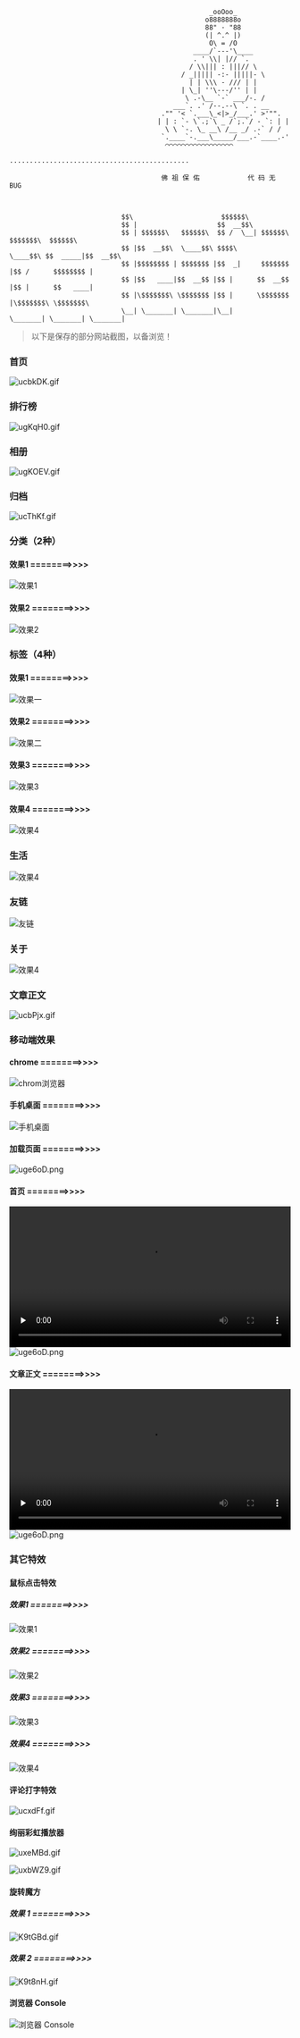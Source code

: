 
                                                      _ooOoo_
                                                     o8888888o
                                                     88" · "88
                                                     (| ^.^ |)
                                                      O\ = /O
                                                  ____/`---'\____
                                                  . ' \\| |// `.
                                                 / \\||| : |||// \
                                               / _||||| -:- |||||- \
                                                 | | \\\ - /// | |
                                               | \_| ''\---/'' | |
                                                \ .-\__ `-` ___/-. /
                                             ___`. .' /--.--\ `. . __
                                          ."" '< `.___\_<|>_/___.' >'"".
                                         | | : `- \`.;`\ _ /`;.`/ - `: | |
                                           \ \ `-. \_ __\ /__ _/ .-` / /
                                          `.____`-.___\_____/___.-`____.-'
                                           ⌒⌒⌒⌒⌒⌒⌒⌒⌒⌒⌒⌒⌒⌒⌒⌒⌒
                                  .............................................

                                          佛 祖 保 佑            代 码 无 BUG



                                $$\                      $$$$$$\
                                $$ |                    $$  __$$\
                                $$ | $$$$$$\   $$$$$$\  $$ /  \__| $$$$$$\   $$$$$$$\  $$$$$$\
                                $$ |$$  __$$\  \____$$\ $$$$\      \____$$\ $$  _____|$$  __$$\
                                $$ |$$$$$$$$ | $$$$$$$ |$$  _|     $$$$$$$ |$$ /      $$$$$$$$ |
                                $$ |$$   ____|$$  __$$ |$$ |      $$  __$$ |$$ |      $$   ____|
                                $$ |\$$$$$$$\ \$$$$$$$ |$$ |      \$$$$$$$ |\$$$$$$$\ \$$$$$$$\
                                \__| \_______| \_______|\__|       \_______| \_______| \_______|







> 以下是保存的部分网站截图，以备浏览！

### 首页

![ucbkDK.gif](https://cdn.jsdelivr.net/gh/leafjame/cdn/img/module/github/1.gif)

### 排行榜

![ugKqH0.gif](https://cdn.jsdelivr.net/gh/leafjame/cdn/img/module/github/2.gif)

### 相册

![ugKOEV.gif](https://cdn.jsdelivr.net/gh/leafjame/cdn/img/module/github/3.gif)

### 归档

![ucThKf.gif](https://cdn.jsdelivr.net/gh/leafjame/cdn/img/module/github/4.gif)

### 分类（2种）

#### 效果1 ========>>>>

![效果1](https://cdn.jsdelivr.net/gh/leafjame/cdn/img/module/github/5.gif)

#### 效果2 ========>>>>

![效果2](https://cdn.jsdelivr.net/gh/leafjame/cdn/img/module/github/6.gif)

### 标签（4种）

#### 效果1 ========>>>>

![效果一](https://cdn.jsdelivr.net/gh/leafjame/cdn/img/module/github/7.gif)

#### 效果2 ========>>>>

![效果二](https://cdn.jsdelivr.net/gh/leafjame/cdn/img/module/github/8.jpg)

#### 效果3 ========>>>>

![效果3](https://cdn.jsdelivr.net/gh/leafjame/cdn/img/module/github/9-1.gif)

#### 效果4 ========>>>>

![效果4](https://cdn.jsdelivr.net/gh/leafjame/cdn/img/module/github/10-0.gif)

### 生活

![效果4](https://cdn.jsdelivr.net/gh/leafjame/cdn/img/module/github/10-1.gif)

### 友链

![友链](https://cdn.jsdelivr.net/gh/leafjame/cdn/img/module/github/11-0.gif)

### 关于

![效果4](https://cdn.jsdelivr.net/gh/leafjame/cdn/img/module/github/11-1.gif)

### 文章正文

![ucbPjx.gif](https://cdn.jsdelivr.net/gh/leafjame/cdn/img/module/github/12.gif)

### 移动端效果

#### chrome ========>>>>

![chrom浏览器](https://cdn.jsdelivr.net/gh/leafjame/cdn/img/module/github/13.jpg)

#### 手机桌面 ========>>>>

![手机桌面](https://cdn.jsdelivr.net/gh/leafjame/cdn/img/module/github/14.jpg)

#### 加载页面 ========>>>>

![uge6oD.png](https://cdn.jsdelivr.net/gh/leafjame/cdn/img/module/github/15.jpg)

#### 首页 ========>>>>

 <video controls="controls" preload="none" width="100%" poster="" src="https://cdn.jsdelivr.net/gh/leafjame/cdn/img/module/github/16.mp4" style="max-height:100%;max-width:100%;display:block;margin-left:auto;margin-right:auto" controls="" loop="" preload="meta">您的浏览器暂时无法播放此视频.</video>
![uge6oD.png](https://cdn.jsdelivr.net/gh/leafjame/cdn/img/module/github/16-1.jpg)

#### 文章正文 ========>>>>

<video controls="controls" preload="none" width="100%" poster="" src="https://cdn.jsdelivr.net/gh/leafjame/cdn/img/module/github/17.mp4" style="max-height:100%;max-width:100%;display:block;margin-left:auto;margin-right:auto" controls="" loop="" preload="meta">您的浏览器暂时无法播放此视频.</video>
![uge6oD.png](https://cdn.jsdelivr.net/gh/leafjame/cdn/img/module/github/17-1.jpg)

### 其它特效

#### 鼠标点击特效

##### 效果1 ========>>>>

![效果1](https://cdn.jsdelivr.net/gh/leafjame/cdn/img/module/github/18.gif)

##### 效果2 ========>>>>

![效果2](https://cdn.jsdelivr.net/gh/leafjame/cdn/img/module/github/19.gif)

##### 效果3 ========>>>>

![效果3](https://cdn.jsdelivr.net/gh/leafjame/cdn/img/module/github/20.gif)

##### 效果4 ========>>>>

![效果4](https://cdn.jsdelivr.net/gh/leafjame/cdn/img/module/github/21.gif)

#### 评论打字特效

![ucxdFf.gif](https://cdn.jsdelivr.net/gh/leafjame/cdn/img/module/github/22.gif)

#### 绚丽彩虹播放器

![uxeMBd.gif](https://cdn.jsdelivr.net/gh/leafjame/cdn/img/module/github/23.gif)

![uxbWZ9.gif](https://cdn.jsdelivr.net/gh/leafjame/cdn/img/module/github/24.gif)

#### 旋转魔方

##### 效果 1 ========>>>>

![K9tGBd.gif](https://cdn.jsdelivr.net/gh/leafjame/cdn/img/module/github/26.gif)

##### 效果 2 ========>>>>

![K9t8nH.gif](https://cdn.jsdelivr.net/gh/leafjame/cdn/img/module/github/27.gif)

#### 浏览器 Console

![浏览器 Console](https://cdn.jsdelivr.net/gh/leafjame/cdn/img/module/github/28.jpg)

